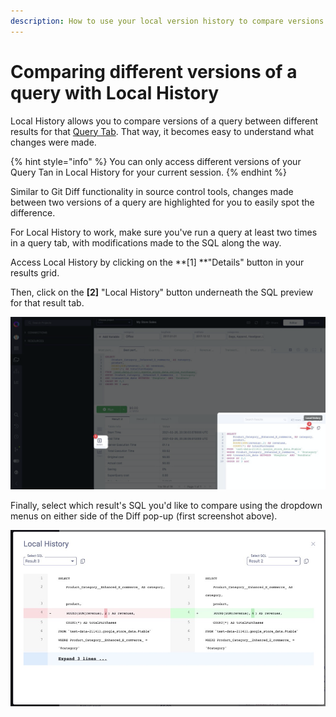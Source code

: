 ```yaml
---
description: How to use your local version history to compare versions of queries.
---
```


# Comparing different versions of a query with Local History

Local History allows you to compare versions of a query between different results for that [Query Tab](query-tabs.md). That way, it becomes easy to understand what changes were made.

{% hint style="info" %}
You can only access different versions of your Query Tan in Local History for your current session.
{% endhint %}

Similar to Git Diff functionality in source control tools, changes made between two versions of a query are highlighted for you to easily spot the difference.

For Local History to work, make sure you've run a query at least two times in a query tab, with modifications made to the SQL along the way.

Access Local History by clicking on the **\[1] **"Details" button in your results grid.

Then, click on the **\[2]** "Local History" button underneath the SQL preview for that result tab.

![](<../.gitbook/assets/image (51).png>)

Finally, select which result's SQL you'd like to compare using the dropdown menus on either side of the Diff pop-up (first screenshot above).

![](<../.gitbook/assets/image (52).png>)

